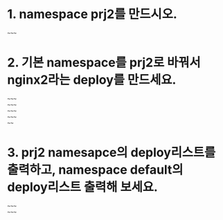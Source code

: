 
# 1. namespace prj2를 만드시오.
```
~~~
```

# 2. 기본 namespace를 prj2로 바꿔서 nginx2라는 deploy를 만드세요.
```
~~~
~~~
~~~
~~~
~~
```

# 3. prj2 namesapce의 deploy리스트를 출력하고, namespace default의 deploy리스트 출력해 보세요.
```
~~~
~~~
```
